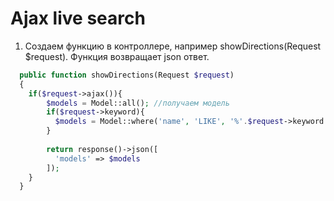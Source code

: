 # Ajax live search

1. Создаем функцию в контроллере, например showDirections(Request $request). Функция возвращает json ответ.
```php
  public function showDirections(Request $request)
  {
    if($request->ajax()){
        $models = Model::all(); //получаем модель
        if($request->keyword){
          $models = Model::where('name', 'LIKE', '%'.$request->keyword.'%')->get();
        }
        
        return response()->json([
          'models' => $models
        ]);
    }
  }
```
